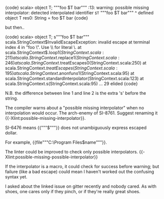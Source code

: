 {code}
scala> object T; """foo \$T bar"""
<console>:13: warning: possible missing interpolator: detected interpolated identifier `$T`
 """foo \$T bar"""
 ^
defined object T
res0: String = foo \$T bar
{code}

but then..

{code}
scala> object T; s"""foo \$T bar"""
scala.StringContext$InvalidEscapeException: invalid escape at terminal index 4 in "foo \". Use \\ for literal \.
  at scala.StringContext$.loop$1(StringContext.scala:211)
  at scala.StringContext$.replace$1(StringContext.scala:246)
  at scala.StringContext$.treatEscapes0(StringContext.scala:250)
  at scala.StringContext$.treatEscapes(StringContext.scala:195)
  at scala.StringContext.$anonfun$s$1(StringContext.scala:95)
  at scala.StringContext.standardInterpolator(StringContext.scala:123)
  at scala.StringContext.s(StringContext.scala:95)
  ... 29 elided
{code}

N.B. the difference between line 1 and line 2 is the extra 's' before the string.

The compiler warns about a "possible missing interpolator" when no interpolation would occur.
The arch-enemy of SI-8761.
Suggest renaming it {{-Xlint:possible-missing-interpolator}}.

SI-6476 means {{"""\$"""}} does not unambiguously express escaped dollar.

For example, {{file"""C:\Program Files\$name"""}}.

The linter could be improved to check only possible interpolators. {{-Xlint:possible-missing-possible-interpolator}}

If the interpolator is a macro, it could check for success before warning; but failure (like a bad escape) could mean I haven't worked out the confusing syntax yet.

I asked about the linked issue on gitter recently and nobody cared. As with shoes, one cares only if they pinch, or if they're really great shoes.
